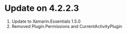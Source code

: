 # Update on 4.2.2.3
1. Update to Xamarin.Essentials 1.5.0
2. Removed Plugin.Permissions and CurrentActivityPlugin